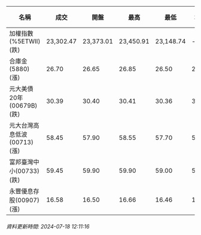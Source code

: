 | 名稱 | 成交 | 開盤 | 最高 | 最低 | 均價 | 成交金額(億) | 昨收 | 漲跌幅 | 漲跌 | 總量 | 昨量 | 振幅 |
| -------- | -------- | -------- | -------- |-------- | -------- | -------- |-------- |-------- |-------- | -------- | -------- |-------- |
|加權指數(%5ETWII) (跌)|23,302.47|23,373.01|23,450.91|23,148.74|-|4,347.86|23,769.82|1.97%|467.35|9,149,121|0|1.27%|
|合庫金(5880) (漲)|26.70|26.65|26.85|26.50|26.68|2.83|26.55|0.56%|0.15|10,602|10,156|1.32%|
|元大美債20年(00679B) (跌)|30.39|30.40|30.41|30.36|30.38|12.54|30.43|0.13%|0.04|41,263|77,486|0.16%|
|元大台灣高息低波(00713) (漲)|58.45|57.90|58.55|57.70|58.19|4.88|58.30|0.26%|0.15|8,386|12,822|1.46%|
|富邦臺灣中小(00733) (跌)|59.45|59.90|59.90|59.00|59.46|1.06|60.75|2.14%|1.30|1,779|1,907|1.48%|
|永豐優息存股(00907) (漲)|16.58|16.50|16.66|16.46|16.54|0.510|16.53|0.30%|0.05|3,080|2,302|1.21%|
###### 資料更新時間: 2024-07-18 12:11:16
